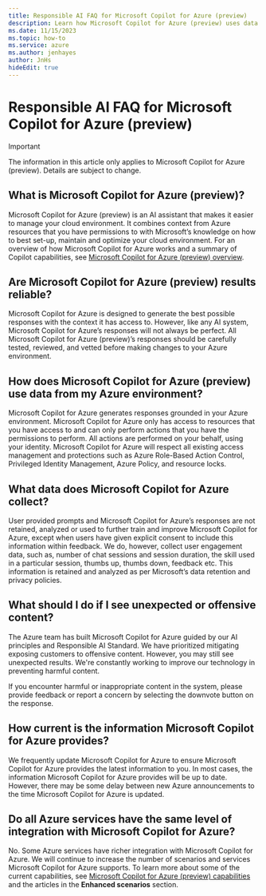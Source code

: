 ```yaml
---
title: Responsible AI FAQ for Microsoft Copilot for Azure (preview)
description: Learn how Microsoft Copilot for Azure (preview) uses data and what to expect.
ms.date: 11/15/2023
ms.topic: how-to
ms.service: azure
ms.author: jenhayes
author: JnHs
hideEdit: true
---
```


# Responsible AI FAQ for Microsoft Copilot for Azure (preview)

> [!IMPORTANT]
> The information in this article only applies to Microsoft Copilot for Azure (preview). Details are subject to change.

## What is Microsoft Copilot for Azure (preview)?

Microsoft Copilot for Azure (preview) is an AI assistant that makes it easier to manage your cloud environment. It combines context from Azure resources that you have permissions to with Microsoft’s knowledge on how to best set-up, maintain and optimize your cloud environment. For an overview of how Microsoft Copilot for Azure works and a summary of Copilot capabilities, see [Microsoft Copilot for Azure (preview) overview](overview.md).

## Are Microsoft Copilot for Azure (preview) results reliable?

Microsoft Copilot for Azure is designed to generate the best possible responses with the context it has access to. However, like any AI system, Microsoft Copilot for Azure’s responses will not always be perfect. All Microsoft Copilot for Azure (preview)’s responses should be carefully tested, reviewed, and vetted before making changes to your Azure environment.

## How does Microsoft Copilot for Azure (preview) use data from my Azure environment?

Microsoft Copilot for Azure generates responses grounded in your Azure environment. Microsoft Copilot for Azure only has access to resources that you have access to and can only perform actions that you have the permissions to perform. All actions are performed on your behalf, using your identity. Microsoft Copilot for Azure will respect all existing access management and protections such as Azure Role-Based Action Control, Privileged Identity Management, Azure Policy, and resource locks.

## What data does Microsoft Copilot for Azure collect?

User provided prompts and Microsoft Copilot for Azure’s responses are not retained, analyzed or used to further train and improve Microsoft Copilot for Azure, except when users have given explicit consent to include this information within feedback. We do, however, collect user engagement data, such as, number of chat sessions and session duration, the skill used in a particular session, thumbs up, thumbs down, feedback etc. This information is retained and analyzed as per Microsoft’s data retention and privacy policies.

## What should I do if I see unexpected or offensive content?

The Azure team has built Microsoft Copilot for Azure guided by our AI principles and Responsible AI Standard. We have prioritized mitigating exposing customers to offensive content. However, you may still see unexpected results. We're constantly working to improve our technology in preventing harmful content.

If you encounter harmful or inappropriate content in the system, please provide feedback or report a concern by selecting the downvote button on the response.

## How current is the information Microsoft Copilot for Azure provides?

We frequently update Microsoft Copilot for Azure to ensure Microsoft Copilot for Azure provides the latest information to you. In most cases, the information Microsoft Copilot for Azure provides will be up to date. However, there may be some delay between new Azure announcements to the time Microsoft Copilot for Azure is updated.

## Do all Azure services have the same level of integration with Microsoft Copilot for Azure?

No. Some Azure services have richer integration with Microsoft Copilot for Azure. We will continue to increase the number of scenarios and services Microsoft Copilot for Azure supports. To learn more about some of the current capabilities, see [Microsoft Copilot for Azure (preview) capabilities](capabilities.md) and the articles in the **Enhanced scenarios** section.